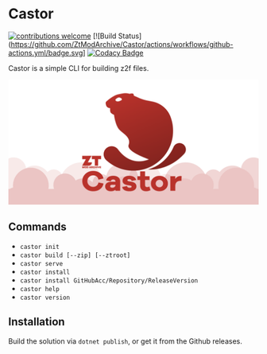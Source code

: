 # Castor

[![contributions welcome](https://img.shields.io/badge/contributions-welcome-brightgreen.svg?style=flat)](https://github.com/ZtModArchive/Castor/issues)
[![Build Status](https://github.com/ZtModArchive/Castor/actions/workflows/github-actions.yml/badge.svg]
[![Codacy Badge](https://app.codacy.com/project/badge/Grade/5acf441a439d4bbcbf06a66c67bb771a)](https://www.codacy.com/gh/ZtModArchive/Castor/dashboard?utm_source=github.com&amp;utm_medium=referral&amp;utm_content=ZtModArchive/Castor&amp;utm_campaign=Badge_Grade)

Castor is a simple CLI for building z2f files.

<img src="castor-github-social-preview.png" alt="Castor logo"/>

## Commands

*   `castor init`
*   `castor build [--zip] [--ztroot]`
*   `castor serve`
*   `castor install`
*   `castor install GitHubAcc/Repository/ReleaseVersion`
*   `castor help`
*   `castor version`

## Installation
Build the solution via `dotnet publish`, or get it from the Github releases.
